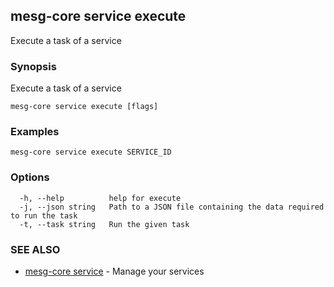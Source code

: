 ## mesg-core service execute

Execute a task of a service

### Synopsis

Execute a task of a service

```
mesg-core service execute [flags]
```

### Examples

```
mesg-core service execute SERVICE_ID
```

### Options

```
  -h, --help          help for execute
  -j, --json string   Path to a JSON file containing the data required to run the task
  -t, --task string   Run the given task
```

### SEE ALSO

* [mesg-core service](mesg-core_service.md)	 - Manage your services

